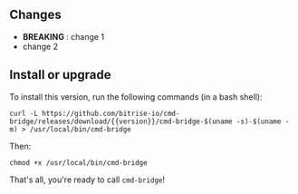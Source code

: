 ## Changes

* __BREAKING__ : change 1
* change 2


## Install or upgrade

To install this version, run the following commands (in a bash shell):

```
curl -L https://github.com/bitrise-io/cmd-bridge/releases/download/{{version}}/cmd-bridge-$(uname -s)-$(uname -m) > /usr/local/bin/cmd-bridge
```

Then:

```
chmod +x /usr/local/bin/cmd-bridge
```

That's all, you're ready to call `cmd-bridge`!
